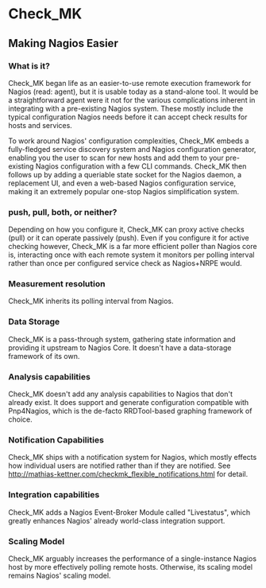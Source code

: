 # Check_MK

## Making Nagios Easier 

### What is it? 
Check_MK began life as an easier-to-use remote execution framework for Nagios
(read: agent), but it is usable today as a stand-alone tool. It would be a
straightforward agent were it not for the various complications inherent in
integrating with a pre-existing Nagios system. These mostly include the typical
configuration Nagios needs before it can accept check results for hosts and
services. 

To work around Nagios' configuration complexities, Check_MK embeds a
fully-fledged service discovery system and Nagios configuration generator,
enabling you the user to scan for new hosts and add them to your pre-existing
Nagios configuration with a few CLI commands. Check_MK then follows up by
adding a queriable state socket for the Nagios daemon, a replacement UI, and
even a web-based Nagios configuration service, making it an extremely popular
one-stop Nagios simplification system.

### push, pull, both, or neither?
Depending on how you configure it, Check_MK can proxy active checks (pull) or
it can operate passively (push). Even if you configure it for active checking
however, Check_MK is a far more efficient poller than Nagios core is,
interacting once with each remote system it monitors per polling interval
rather than once per configured service check as Nagios+NRPE would.

### Measurement resolution 
Check_MK inherits its polling interval from Nagios.

### Data Storage 
Check_MK is a pass-through system, gathering state information and providing it
upstream to Nagios Core. It doesn't have a data-storage framework of its own.

### Analysis capabilities
Check_MK doesn't add any analysis capabilities to Nagios that don't already
exist. It does support and generate configuration compatible with Pnp4Nagios,
which is the de-facto RRDTool-based graphing framework of choice. 

### Notification Capabilities
Check_MK ships with a notification system for Nagios, which mostly effects how
individual users are notified rather than if they are notified. See
http://mathias-kettner.com/checkmk_flexible_notifications.html for detail.

### Integration capabilities
Check_MK adds a Nagios Event-Broker Module called "Livestatus", which greatly
enhances Nagios' already world-class integration support.

### Scaling Model
Check_MK arguably increases the performance of a single-instance Nagios host by
more effectively polling remote hosts. Otherwise, its scaling model remains
Nagios' scaling model.
